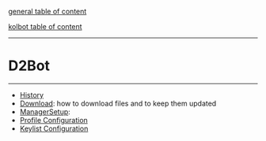 [general table of content](https://github.com/blizzhackers/documentation/#diablo-2-botting-system)

[kolbot table of content](https://github.com/blizzhackers/documentation/tree/master/kolbot/#kolbot)

---

# D2Bot

---

* [History](d2bot/History.md)
* [Download](d2bot/Download.md): how to download files and to keep them updated
* [ManagerSetup](d2bot/ManagerSetup.md):
* [Profile Configuration](d2bot/ProfileConfiguration.md)
* [Keylist Configuration](d2bot/Keylist.md)

